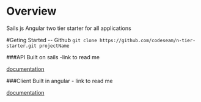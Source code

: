 # Overview
Sails js Angular two tier starter for all applications

#Geting Started -- Github
`git clone https://github.com/codeseam/n-tier-starter.git projectName`

###API
Built on sails -link to read me

[documentation](api/README.md)

###Client
Built in angular - link to read me

[documentation](client/README.md)
